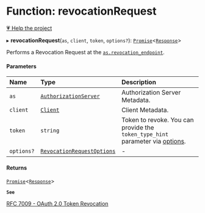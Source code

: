 # Function: revocationRequest

[💗 Help the project](https://github.com/sponsors/panva)

▸ **revocationRequest**(`as`, `client`, `token`, `options?`): [`Promise`]( https://developer.mozilla.org/en-US/docs/Web/JavaScript/Reference/Global_Objects/Promise )<[`Response`]( https://developer.mozilla.org/en-US/docs/Web/API/Response )\>

Performs a Revocation Request at the
[`as.revocation_endpoint`](../interfaces/AuthorizationServer.md#revocation_endpoint).

#### Parameters

| Name | Type | Description |
| :------ | :------ | :------ |
| `as` | [`AuthorizationServer`](../interfaces/AuthorizationServer.md) | Authorization Server Metadata. |
| `client` | [`Client`](../interfaces/Client.md) | Client Metadata. |
| `token` | `string` | Token to revoke. You can provide the `token_type_hint` parameter via [options](../interfaces/RevocationRequestOptions.md#additionalparameters). |
| `options?` | [`RevocationRequestOptions`](../interfaces/RevocationRequestOptions.md) | - |

#### Returns

[`Promise`]( https://developer.mozilla.org/en-US/docs/Web/JavaScript/Reference/Global_Objects/Promise )<[`Response`]( https://developer.mozilla.org/en-US/docs/Web/API/Response )\>

**`See`**

[RFC 7009 - OAuth 2.0 Token Revocation](https://www.rfc-editor.org/rfc/rfc7009.html#section-2)
